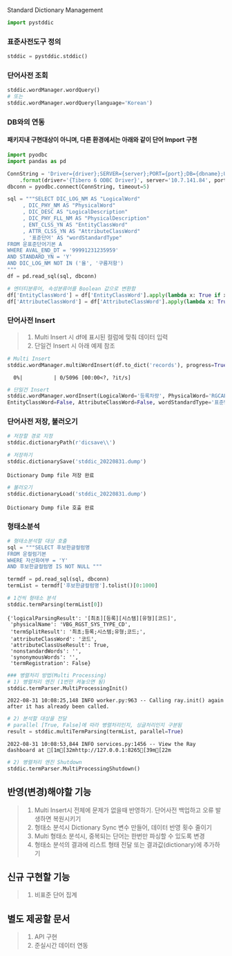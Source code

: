Standard Dictionary Management

```python
import pystddic
```

### 표준사전도구 정의


```python
stddic = pystddic.stddic()
```

### 단어사전 조회


```python
stddic.wordManager.wordQuery()
# 또는
stddic.wordManager.wordQuery(language='Korean')
```



### DB와의 연동
#### 패키지내 구현대상이 아니며, 다른 환경에서는 아래와 같이 단어 Import 구현


```python
import pyodbc
import pandas as pd

ConnString = 'Driver={driver};SERVER={server};PORT={port};DB={dbname};UID={uid};PWD={pwd};'\
    .format(driver='{Tibero 6 ODBC Driver}', server='10.7.141.84', port='1521', dbname='DATAWARE', uid='dtwareadm', pwd='Encore##5868')
dbconn = pyodbc.connect(ConnString, timeout=5)

sql = """SELECT DIC_LOG_NM AS "LogicalWord"
     , DIC_PHY_NM AS "PhysicalWord"
     , DIC_DESC AS "LogicalDescription"
     , DIC_PHY_FLL_NM AS "PhysicalDescription"
     , ENT_CLSS_YN AS "EntityClassWord"
     , ATTR_CLSS_YN AS "AttributeClassWord"
     , '표준단어' AS "wordStandardType"
FROM 운표준단어기본 A
WHERE AVAL_END_DT = '99991231235959'
AND STANDARD_YN = 'Y' 
AND DIC_LOG_NM NOT IN ('율', '구름저항')
"""
df = pd.read_sql(sql, dbconn)

# 엔터티분류어, 속성분류어를 Boolean 값으로 변환함
df['EntityClassWord'] = df['EntityClassWord'].apply(lambda x: True if x == 'Y' else False)
df['AttributeClassWord'] = df['AttributeClassWord'].apply(lambda x: True if x == 'Y' else False)
```

### 단어사전 Insert
> 1) Multi Insert 시 df에 표시된 컬럼에 맞춰 데이터 입력 <br>
> 2) 단일건 Insert 시 아래 예제 참조


```python
# Multi Insert 
stddic.wordManager.multiWordInsert(df.to_dict('records'), progress=True) 
```


      0%|          | 0/5096 [00:00<?, ?it/s]



```python
# 단일건 Insert
stddic.wordManager.wordInsert(LogicalWord='등록차량', PhysicalWord='RGCAR', LogicalDescription='값이 녜, 아녜여 확인', PhysicalDescription='Car Regist', \
EntityClassWord=False, AttributeClassWord=False, wordStandardType='표준단어')
```

### 단어사전 저장, 불러오기


```python
# 저장할 경로 지정
stddic.dictionaryPath(r'dicsave\\')
```


```python
# 저장하기
stddic.dictionarySave('stddic_20220831.dump')
```

    Dictionary Dump file 저장 완료
    


```python
# 불러오기
stddic.dictionaryLoad('stddic_20220831.dump')
```

    Dictionary Dump file 호출 완료
    

### 형태소분석


```python
# 형태소분석할 대상 호출
sql = """SELECT 후보한글컬럼명
FROM 운컬럼기본
WHERE 자산화여부 = 'Y'
AND 후보한글컬럼명 IS NOT NULL """

termdf = pd.read_sql(sql, dbconn)
termList = termdf['후보한글컬럼명'].tolist()[0:1000]
```


```python
# 1건씩 형태소 분석
stddic.termParsing(termList[0])
```




    {'logicalParsingResult': '[최초][등록][시스템][유형][코드]',
     'physicalName': 'VBG_RGST_SYS_TYPE_CD',
     'termSplitResult': '최초;등록;시스템;유형;코드;',
     'attributeClassWord': '코드',
     'attributeClassUseResult': True,
     'nonstandardWords': '',
     'synonymousWords': '',
     'termRegistration': False}




```python
### 병렬처리 방법(Multi Processing)
# 1) 병렬처리 엔진 (1번만 켜놓으면 됨)
stddic.termParser.MultiProcessingInit()
```

    2022-08-31 10:08:25,148	INFO worker.py:963 -- Calling ray.init() again after it has already been called.
    


```python
# 2) 분석할 대상을 전달
# parallel [True, False]에 따라 병렬처리인지, 싱글처리인지 구분됨
result = stddic.multiTermParsing(termList, parallel=True)
```

    2022-08-31 10:08:53,844	INFO services.py:1456 -- View the Ray dashboard at [1m[32mhttp://127.0.0.1:8265[39m[22m
    


```python
# 2) 병렬처리 엔진 Shutdown
stddic.termParser.MultiProcessingShutdown()
```

## 반영(변경)해야할 기능
> 1) Multi Insert시 전체에 문제가 없을때 반영하기. 단어사전 백업하고 오류 발생하면 복원시키기 <br>
> 2) 형태소 분석시 Dictionary Sync 변수 만들어, 데이터 반영 횟수 줄이기 <br>
> 3) Multi 형태소 분석시, 중복되는 단어는 한번만 파싱할 수 있도록 변경 <br>
> 4) 형태소 분석의 결과에 리스트 형태 전달 또는 결과값(dictionary)에 추가하기


## 신규 구현할 기능
> 1) 비표준 단어 집계 <br>

## 별도 제공할 문서
> 1) API 구현 <br>
> 2) 준실시간 데이터 연동


```python

```
